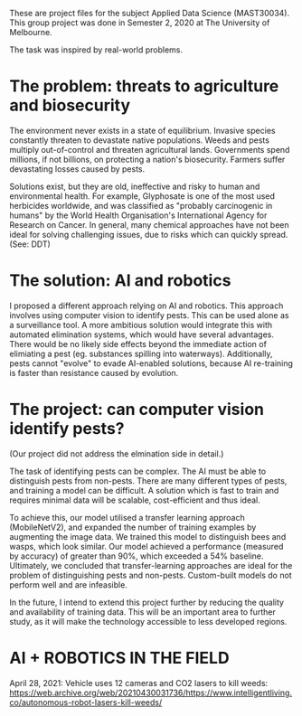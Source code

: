 These are project files for the subject Applied Data Science (MAST30034).
This group  project was done in Semester 2, 2020 at The University of Melbourne.

The task was inspired by real-world problems. 

# The problem: threats to agriculture and biosecurity

The environment never exists in a state of equilibrium. Invasive species constantly threaten to devastate native populations. Weeds and pests multiply out-of-control and threaten agricultural lands. Governments spend millions, if not billions, on protecting a nation's biosecurity. Farmers suffer devastating losses caused by pests.

Solutions exist, but they are old, ineffective and risky to human and environmental health. For example, Glyphosate is one of the most used herbicides worldwide, and was classified as "probably carcinogenic in humans" by the World Health Organisation's International Agency for Research on Cancer. In general, many chemical approaches have not been ideal for solving challenging issues, due to risks which can quickly spread. (See: DDT)

# The solution: AI and robotics

I proposed a different approach relying on AI and robotics. This approach involves using computer vision to identify pests. This can be used alone as a surveillance tool. A more ambitious solution would integrate this with automated elimination systems, which would have several advantages. There would be no likely side effects beyond the immediate action of elimiating a pest (eg. substances spilling into waterways). Additionally, pests cannot "evolve" to evade AI-enabled solutions, because AI re-training is faster than resistance caused by evolution.

# The project: can computer vision identify pests?

(Our project did not address the elmination side in detail.)

The task of identifying pests can be complex. The AI must be able to distinguish pests from non-pests. There are many different types of pests, and training a model can be difficult. A solution which is fast to train and requires minimal data will be scalable, cost-efficient and thus ideal.

To achieve this, our model utilised a transfer learning approach (MobileNetV2), and expanded the number of training examples by augmenting the image data.
We trained this model to distinguish bees and wasps, which look similar.
Our model achieved a performance (measured by accuracy) of greater than 90%, which exceeded a 54% baseline.
Ultimately, we concluded that transfer-learning approaches are ideal for the problem of distinguishing pests and non-pests. Custom-built models do not perform well and are infeasible.

In the future, I intend to extend this project further by reducing the quality and availability of training data. This will be an important area to further study, as it will make the technology accessible to less developed regions.

# AI + ROBOTICS IN THE FIELD
April 28, 2021: Vehicle uses 12 cameras and CO2 lasers to kill weeds: https://web.archive.org/web/20210430031736/https://www.intelligentliving.co/autonomous-robot-lasers-kill-weeds/
